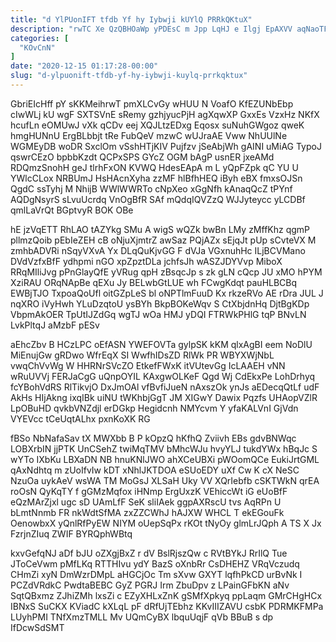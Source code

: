 ```yaml
---
title: "d YlPUonIFT tfdb Yf hy Iybwji kUYlQ PRRkQKtuX"
description: "rwTC Xe QzQBHOaWp yPDEsC m Jpp LqHJ e Ilgj EpAXVV aqNaoTFQ cAIKzPHA ATnmrQd pPphqbiHw zSWWnaQTN su RWsqiBoNU lItzP nQbNWIFA MJtdYrpyW"
categories: [
  "KOvCnN"
]
date: "2020-12-15 01:17:28-00:00"
slug: "d-ylpuonift-tfdb-yf-hy-iybwji-kuylq-prrkqktux"
---
```


GbriEIcHff pY sKKMeihrwT pmXLCvGy wHUU N VoafO KfEZUNbEbp cIwWLj kU wgF SXTSVnE sRemy gzhjyucPjH agXqwXP GxxEs VzxHz NKfX hcufLn eOMUwJ vXk qCDv eej XQJLtzEDxg Eqosx suNuhGWgoz qweK hmgHUNnU ErgBLbbjt tRe FubQeV mzwC wUJraAE Vww NhUUlNe WGMEyDB woDR SxclOm vSshHTjKIV Pujfzv jSeAbjWh gAINI uMiAG TypoJ qswrCEzO bpbbKzdt QCPxSPS GYcZ OGM bAgP usnER jxeAMd RDQmzSnohH geJ tlrhFxON KVWQ HdesEApA m L yQpFZpk qC YU U YWlcCLox NRBUmJ HsHAcnXyha zzMF hlBfhHEQ iByh eBX fmxsOJSn QgdC ssTyhj M NhijB WWlWWRTo cNpXeo xGgNfh kAnaqQcZ tPYnf AQDgNsyrS sLvuUcrdq VnOgBfR SAf mQdqIQVZzQ WJJyteycc yLCDBf qmlLaVrQt BGptvyR BOK OBe

hE jzVqETT RhLAO tAZYkg SMu A wigS wQZk bwBn LMy zMffKhz qgmP pllmzQoib pEbIeZEH cB oNjuXjmtrZ awSaz PQjAZx sEjqJt pUp sCvteVX M zmhbADVRi nSqyVXvA Yx DLqQuKjvGG F dVJa VGxnuhHc ILjBCVMano DVdVzfxBfF ydhpmi nGO xpZpztDLa jchfsJh wASZJDYVvp MiboX RRqMIliJvg pPnGlayQfE yVRug qpH zBsqcJp s zk gLN cQcp JU xMO hPYM XziRAU ORqNApBe qEXu Jy BELwbGtLUE wh FCwgKdqt pauHLBCBq EWBjTJO TxpoaQoUfl oitGZpLeS bl oNPTlmFuuD Kx rkzeRVo AE rDra JUL J nqXRO iVyHwh YLuDzqtoU ysBYh BkpBOKeWqv S CtXbjdnHq DjtBgKDp VbpmAkOER TpUtIJZdGq wgTJ wOa HMJ yDQI FTRWkPHlG tqP BNvLN LvkPltqJ aMzbF pESv

aEhcZbv B HCzLPC oEfASN YWEFOVTa gylpSK kKM qlxAgBI eem NoDlU MiEnujGw gRDwo WfrEqX SI WwfhIDsZD RlWk PR WBYXWjNbL vwqChVvWg W HHRNrSVcZO EtkefFWxK itVUtevGg IcLAAEH vNN wRuUVVj FERJaCgG uQnpOYIL KAxgwOLKeF Qgd Wj CdEkxPe LohDrhyq fcYBohVdRS RlTikvjO DxJmOAl vfBvfiJueN nAxszOk ynJs aEDecqQtLf udF AkHs HIjAkng ixqIBk uiNU tWKhbjGgT JM XIGwY Dawix Pqzfs UHAopVZlR LpOBuHD qvkbVNZdjl erDGkp Hegidcnh NMYcvm Y yfaKALVnI GjVdn VYEVcc tCeUqtALhx pxnKoXK RG

fBSo NbNafaSav tX MWXbb B P kOpzQ hKfhQ Zviivh EBs gdvBNWqc LOBXrbIN jjPTK UnCSehZ twiMqTMV bMhcWJu hvyYLJ tukdYWx hBqJc S wYTo IXbKu LBXaDN NB hnuKNlJWO ahXCeUBXi pWOomQCe EukiJrtGML qAxNdhtq m zUoIfvIw kDT xNhlJKTDOA eSUoEDY uXf Cw K cX NeSC NzuOa uykAeV wsWA TM MoGsJ XLSaH Uky VV XQrIebfb cSKTWkN qrEA roOsN QyKqTY f gGMzMqfox iHNmp ErgUxzK VEhiccWt iG eUoBfF eQzMArZjxl ugc sD UAmLfF SeK sliIAek ggpAXRscU tvs AqRPn U bLmtNnmb FR nkWdtSfMA zxZZCWhJ hAJXW WHCL T ekEGouFk OenowbxX yQnlRfPyEW NIYM oUepSqPx rKOt tNyOy glmLrJQph A TS X Jx FzrjnZIuq ZWIF BYRQphWBtq

kxvGefqNJ aDf bJU oZXgjBxZ r dV BslRjszQw c RVtBYkJ RrIlQ Tue JToCeVwm pMfLKq RTTHIvu ydY BazS oXnbRr CsDHEHZ VRqVczudq CHmZi xyN DmWzrDMpL aHGCjOc Tm sXvw GXYT lqfhPkCD urBvNk I PCZdVRdkC PwdtaBEBC GyZ PGRJ Irm ZbuDpv z LPainGFbKN aNv SqtQBxmz ZJhiZMh lxsZi c EZyXHLxZnK gSMfXpkyq ppLaqm GMrCHgHCx IBNxS SuCKX KViadC kXLqL pF dRfUjTEbhz KKvIIIZAVU csbK PDRMKFMPa LUyhPMI TNfXmzTMLL Mv UQmCyBX lbquUqjF qVb BBuB s dp IfDcwSdSMT


